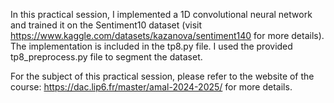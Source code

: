 In this practical session, I implemented a 1D convolutional neural network and trained it on the Sentiment10 dataset (visit https://www.kaggle.com/datasets/kazanova/sentiment140 for more details). The implementation is included in the tp8.py file. I used the provided tp8_preprocess.py file to segment the dataset.

For the subject of this practical session, please refer to the website of the course: https://dac.lip6.fr/master/amal-2024-2025/ for more details.

